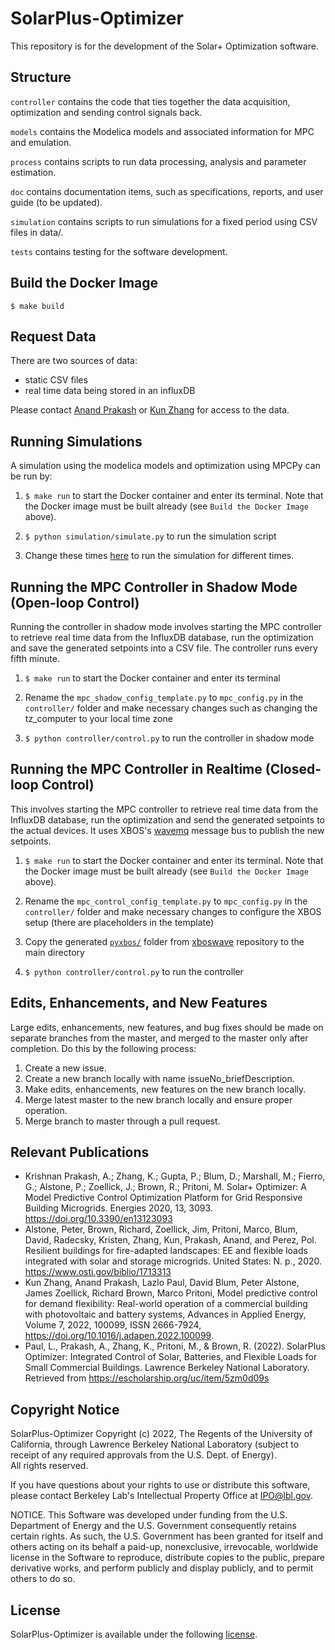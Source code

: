 # SolarPlus-Optimizer
This repository is for the development of the Solar+ Optimization software.  

## Structure
``controller`` contains the code that ties together the data acquisition, optimization and sending control signals back.

``models`` contains the Modelica models and associated information for MPC and emulation.

``process`` contains scripts to run data processing, analysis and parameter estimation.

``doc`` contains documentation items, such as specifications, reports, and user guide (to be updated).

``simulation`` contains scripts to run simulations for a fixed period using CSV files in data/.

``tests`` contains testing for the software development.

## Build the Docker Image
``$ make build``

## Request Data
There are two sources of data:
* static CSV files
* real time data being stored in an influxDB

Please contact [Anand Prakash](mailto:akprakash@lbl.gov) or [Kun Zhang](mailto:kunzhang@lbl.gov) for access to the data.

## Running Simulations 
A simulation using the modelica models and optimization using MPCPy can be run by:

1. ``$ make run`` to start the Docker container and enter its terminal.  Note that the Docker image must be built already (see ``Build the Docker Image`` above).

2. ``$ python simulation/simulate.py`` to run the simulation script

3. Change these times [here](https://github.com/LBNL-ETA/SolarPlus-Optimizer/blob/master/simulation/simulate.py#L21-L22) to run the simulation for different times. 

## Running the MPC Controller in Shadow Mode (Open-loop Control)
Running the controller in shadow mode involves starting the MPC controller to retrieve real time data from the InfluxDB database, run the optimization and save the generated setpoints into a CSV file. The controller runs every fifth minute. 

1. ``$ make run`` to start the Docker container and enter its terminal

2. Rename the ``mpc_shadow_config_template.py`` to ``mpc_config.py`` in the ``controller/`` folder and make necessary changes such as changing the tz_computer to your local time zone

3. ``$ python controller/control.py`` to run the controller in shadow mode

## Running the MPC Controller in Realtime (Closed-loop Control)

This involves starting the MPC controller to retrieve real time data from the InfluxDB database, run the optimization and send the generated setpoints to the actual devices. It uses XBOS's [wavemq](https://github.com/immesys/wavemq) message bus to publish the new setpoints.

1. ``$ make run`` to start the Docker container and enter its terminal.  Note that the Docker image must be built already (see ``Build the Docker Image`` above).

2. Rename the ``mpc_control_config_template.py`` to ``mpc_config.py`` in the ``controller/`` folder and make necessary changes to configure the XBOS setup (there are placeholders in the template)

3. Copy the generated [``pyxbos/``](https://github.com/gtfierro/xboswave/tree/master/python/pyxbos/pyxbos) folder from [xboswave](github.com/gtfierro/xboswave) repository to the main directory

4. ``$ python controller/control.py`` to run the controller

## Edits, Enhancements, and New Features
Large edits, enhancements, new features, and bug fixes should be made on separate branches from the master, and merged to the master only after completion. Do this by the following process:

1) Create a new issue.
2) Create a new branch locally with name issueNo_briefDescription.
3) Make edits, enhancements, new features on the new branch locally.
4) Merge latest master to the new branch locally and ensure proper operation.
5) Merge branch to master through a pull request.

## Relevant Publications

*  Krishnan Prakash, A.; Zhang, K.; Gupta, P.; Blum, D.; Marshall, M.; Fierro, G.; Alstone, P.; Zoellick, J.; Brown, R.; Pritoni, M. Solar+ Optimizer: A Model Predictive Control Optimization Platform for Grid Responsive Building Microgrids. Energies 2020, 13, 3093. https://doi.org/10.3390/en13123093 
*  Alstone, Peter, Brown, Richard, Zoellick, Jim, Pritoni, Marco, Blum, David, Radecsky, Kristen, Zhang, Kun, Prakash, Anand, and Perez, Pol. Resilient buildings for fire-adapted landscapes: EE and flexible loads integrated with solar and storage microgrids. United States: N. p., 2020. https://www.osti.gov/biblio/1713313
*  Kun Zhang, Anand Prakash, Lazlo Paul, David Blum, Peter Alstone, James Zoellick, Richard Brown, Marco Pritoni, Model predictive control for demand flexibility: Real-world operation of a commercial building with photovoltaic and battery systems, Advances in Applied Energy, Volume 7, 2022, 100099, ISSN 2666-7924, https://doi.org/10.1016/j.adapen.2022.100099.
*  Paul, L., Prakash, A., Zhang, K., Pritoni, M., & Brown, R. (2022). SolarPlus Optimizer: Integrated Control of Solar, Batteries, and Flexible Loads for Small Commercial Buildings. Lawrence Berkeley National Laboratory. Retrieved from https://escholarship.org/uc/item/5zm0d09s 


## Copyright Notice

SolarPlus-Optimizer Copyright (c) 2022, The Regents of the University
of California, through Lawrence Berkeley National Laboratory (subject
to receipt of any required approvals from the U.S. Dept. of Energy).  
All rights reserved.

If you have questions about your rights to use or distribute this software,
please contact Berkeley Lab's Intellectual Property Office at
IPO@lbl.gov.

NOTICE.  This Software was developed under funding from the U.S. Department
of Energy and the U.S. Government consequently retains certain rights.  As
such, the U.S. Government has been granted for itself and others acting on
its behalf a paid-up, nonexclusive, irrevocable, worldwide license in the
Software to reproduce, distribute copies to the public, prepare derivative 
works, and perform publicly and display publicly, and to permit others to do so.

## License

SolarPlus-Optimizer is available under the following [license](https://github.com/LBNL-ETA/SolarPlus-Optimizer/blob/main/License.txt).
